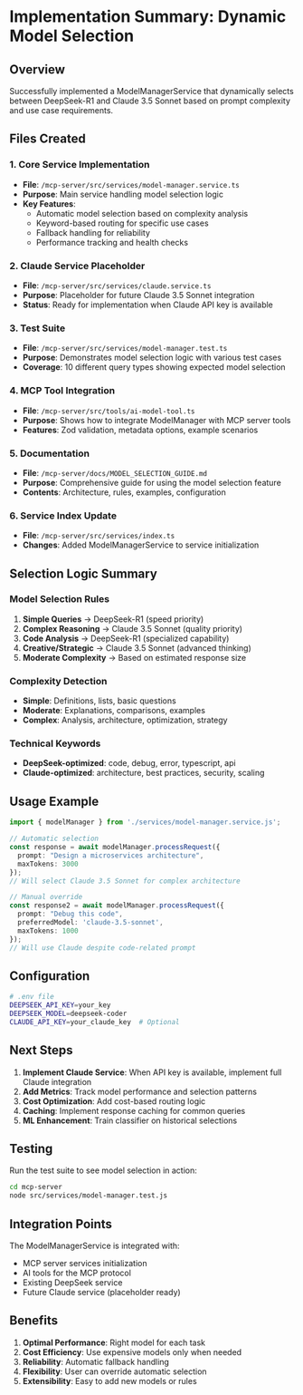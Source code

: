# Implementation Summary: Dynamic Model Selection

## Overview
Successfully implemented a ModelManagerService that dynamically selects between DeepSeek-R1 and Claude 3.5 Sonnet based on prompt complexity and use case requirements.

## Files Created

### 1. Core Service Implementation
- **File**: `/mcp-server/src/services/model-manager.service.ts`
- **Purpose**: Main service handling model selection logic
- **Key Features**:
  - Automatic model selection based on complexity analysis
  - Keyword-based routing for specific use cases
  - Fallback handling for reliability
  - Performance tracking and health checks

### 2. Claude Service Placeholder
- **File**: `/mcp-server/src/services/claude.service.ts`
- **Purpose**: Placeholder for future Claude 3.5 Sonnet integration
- **Status**: Ready for implementation when Claude API key is available

### 3. Test Suite
- **File**: `/mcp-server/src/services/model-manager.test.ts`
- **Purpose**: Demonstrates model selection logic with various test cases
- **Coverage**: 10 different query types showing expected model selection

### 4. MCP Tool Integration
- **File**: `/mcp-server/src/tools/ai-model-tool.ts`
- **Purpose**: Shows how to integrate ModelManager with MCP server tools
- **Features**: Zod validation, metadata options, example scenarios

### 5. Documentation
- **File**: `/mcp-server/docs/MODEL_SELECTION_GUIDE.md`
- **Purpose**: Comprehensive guide for using the model selection feature
- **Contents**: Architecture, rules, examples, configuration

### 6. Service Index Update
- **File**: `/mcp-server/src/services/index.ts`
- **Changes**: Added ModelManagerService to service initialization

## Selection Logic Summary

### Model Selection Rules
1. **Simple Queries** → DeepSeek-R1 (speed priority)
2. **Complex Reasoning** → Claude 3.5 Sonnet (quality priority)
3. **Code Analysis** → DeepSeek-R1 (specialized capability)
4. **Creative/Strategic** → Claude 3.5 Sonnet (advanced thinking)
5. **Moderate Complexity** → Based on estimated response size

### Complexity Detection
- **Simple**: Definitions, lists, basic questions
- **Moderate**: Explanations, comparisons, examples
- **Complex**: Analysis, architecture, optimization, strategy

### Technical Keywords
- **DeepSeek-optimized**: code, debug, error, typescript, api
- **Claude-optimized**: architecture, best practices, security, scaling

## Usage Example

```typescript
import { modelManager } from './services/model-manager.service.js';

// Automatic selection
const response = await modelManager.processRequest({
  prompt: "Design a microservices architecture",
  maxTokens: 3000
});
// Will select Claude 3.5 Sonnet for complex architecture

// Manual override
const response2 = await modelManager.processRequest({
  prompt: "Debug this code",
  preferredModel: 'claude-3.5-sonnet',
  maxTokens: 1000
});
// Will use Claude despite code-related prompt
```

## Configuration

```bash
# .env file
DEEPSEEK_API_KEY=your_key
DEEPSEEK_MODEL=deepseek-coder
CLAUDE_API_KEY=your_claude_key  # Optional
```

## Next Steps

1. **Implement Claude Service**: When API key is available, implement full Claude integration
2. **Add Metrics**: Track model performance and selection patterns
3. **Cost Optimization**: Add cost-based routing logic
4. **Caching**: Implement response caching for common queries
5. **ML Enhancement**: Train classifier on historical selections

## Testing

Run the test suite to see model selection in action:
```bash
cd mcp-server
node src/services/model-manager.test.js
```

## Integration Points

The ModelManagerService is integrated with:
- MCP server services initialization
- AI tools for the MCP protocol
- Existing DeepSeek service
- Future Claude service (placeholder ready)

## Benefits

1. **Optimal Performance**: Right model for each task
2. **Cost Efficiency**: Use expensive models only when needed
3. **Reliability**: Automatic fallback handling
4. **Flexibility**: User can override automatic selection
5. **Extensibility**: Easy to add new models or rules
